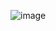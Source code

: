 ![image](https://user-images.githubusercontent.com/63556870/104120371-fe08cf00-533e-11eb-8a13-e517ac88b366.png)
